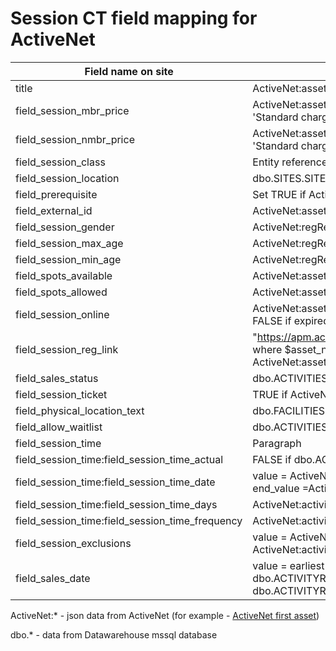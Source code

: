 # Session CT field mapping for ActiveNet

|**Field name on site**|**ActiveNet**|
| ------------- |-------------|
| title | ActiveNet:assetName (without 'Â®'symbols) | 
| field_session_mbr_price | ActiveNet:assetPrices:priceAmt where priceType = 'Member.' If 0 used value from priceType = 'Standard charge.'  | 
| field_session_nmbr_price | ActiveNet:assetPrices:priceAmt where priceType = 'Non-member.' If 0 used value from priceType = 'Standard charge.'  | 
| field_session_class | Entity reference to class (use value returned from generateClass())  | 
| field_session_location | dbo.SITES.SITENAME for JOIN used dbo.ACTIVITIES.ACTIVITYNUMBER | 
| field_prerequisite | Set TRUE if ActiveNet:assetDescriptions:0:description contains 'Prerequisites' text. By default - FALSE | 
| field_external_id | ActiveNet:assetGuid | 
| field_session_gender | ActiveNet:regReqGenderCd ('c' => 'coed', 'm' => 'male', 'f' => 'female')| 
| field_session_max_age | ActiveNet:regReqMaxAge | 
| field_session_min_age | ActiveNet:regReqMinAge | 
| field_spots_available | ActiveNet:assetQuantity:availableCnt (If dbo.ACTIVITIES.IGNOREMAXIMUM is -1 reset value to 0) | 
| field_spots_allowed | ActiveNet:assetQuantity:capacityNb (If dbo.ACTIVITIES.IGNOREMAXIMUM is -1 reset value to 0) | 
| field_session_online | ActiveNet:assetLegacyData:onlineRegistration (return TRUE if onlineRegistration is 'true' or '1'. Return FALSE if expired dbo.ACTIVITYREGISTRATIONWINDOWS.INTERNET_END_DATE.) | 
| field_session_reg_link | "https://apm.activecommunities.com/seattleymca/Activity_Search/$asset_name_formatted/$activity_id", where $asset_name_formatted is ActiveNet:assetName in url format, $activity_id - digits from ActiveNet:assetLegacyData:substitutionUrl | 
| field_sales_status | dbo.ACTIVITIES.ACTIVITYSTATUS (If status <> 0 the session’s Sales Status is Closed.)| 
| field_session_ticket | TRUE if ActiveNet:assetName contains '*' symbol | 
| field_physical_location_text | dbo.FACILITIES.FACILITYNAME (JOIN by dbo.ACTIVITIES.FACILITY_ID)| 
| field_allow_waitlist | dbo.ACTIVITIES.ALLOW_WAIT_LISTING  | 
| field_session_time | Paragraph | 
| field_session_time:field_session_time_actual | FALSE if dbo.ACTIVITIES.NO_MEETING_DATES = '-1' | 
| field_session_time:field_session_time_date | value = ActiveNet:activityRecurrences:activityStartDate + ActiveNet:activityRecurrences:startTime ; end_value =ActiveNet:activityRecurrences:activityEndDate + ActiveNet:activityRecurrences:endTime  | 
| field_session_time:field_session_time_days | ActiveNet:activityRecurrences:days | 
| field_session_time:field_session_time_frequency | ActiveNet:activityRecurrences:frequency:frequencyName | 
| field_session_exclusions | value = ActiveNet:activityRecurrences:activityExclusions:exclusionStartDate;  end_value = ActiveNet:activityRecurrences:activityExclusions:exclusionEndDate | 
| field_sales_date | value = earliest related dbo.ACTIVITYREGISTRATIONWINDOWS.MEMBER_INTERNET_DATE or dbo.ACTIVITYREGISTRATIONWINDOWS.INTERNET_DATE; end_value = latest related dbo.ACTIVITYREGISTRATIONWINDOWS.INTERNET_END_DATE | 


ActiveNet:* - json data from ActiveNet (for example - [ActiveNet first asset](http://api.amp.active.com/v2/search?api_key=a293e4zcrk4spwfyw8fxnh9r&organization.organizationGuid=36f3a71e-0df6-4b3a-bc50-001f7e1d546b&current_page=1&per_page=1))

dbo.* - data from Datawarehouse mssql database